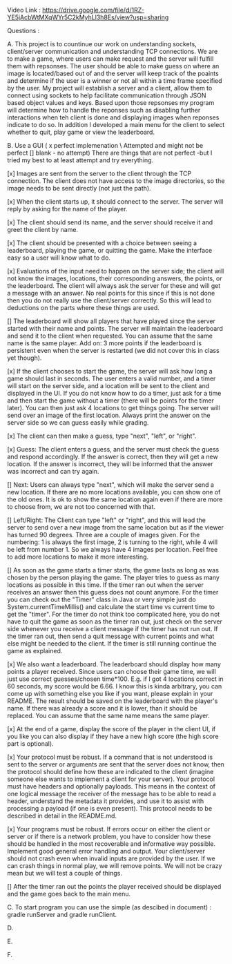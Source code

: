 Video Link : https://drive.google.com/file/d/1RZ-YE5jAcbWtMXqWYr5C2kMyhLl3h8Es/view?usp=sharing

Questions :

A. This project is to countinue our work on understanding sockets, client/server communication and understanding TCP connections.
We are to make a game, where users can make request and the server will fulfill them with repsonses. The user should be able to 
make guess on where an image is located/based out of and the server will keep track of the poaints and determine if the user is a
winner or not all within a time frame specified by the user. My project will establish a server and a client, allow them to connect using sockets to help facilitate communication
through JSON based object values and keys. Based upon those repsonses my program will determine how to handle the reponses such as 
disabling further interactions when teh client is done and displaying images when reponses indicate to do so. In addition I developed
a main menu for the client to select whether to quit, play game or view the leaderboard. 

B. 
Use a GUI ( x perfect implemenation \ Attempted and might not be perfect [] blank - no attempt)
There are things that are not perfect -but I tried my best to at least attempt and try everything.

[x] Images are sent from the server to the client through the TCP connection. The client does not have access to the image directories, so the image needs to be sent directly (not just the path).

[x] When the client starts up, it should connect to the server. The server will reply by asking for the name of the player.

[x] The client should send its name, and the server should receive it and greet the client by name.

[x] The client should be presented with a choice between seeing a leaderboard, playing the game, or quitting the game. Make the interface easy so a user will know what to do.

[x] Evaluations of the input need to happen on the server side; the client will not know the images, locations, their corresponding answers, the points, or the leaderboard. The client will always ask the server for these and will get a message with an answer. No real points for this since if this is not done then you do not really use the client/server correctly. So this will lead to deductions on the parts where these things are used.

[\] The leaderboard will show all players that have played since the server started with their name and points. The server will maintain the leaderboard and send it to the client when requested. You can assume that the same name is the same player. Add on: 3 more points if the leaderboard is persistent even when the server is restarted (we did not cover this in class yet though).

[x] If the client chooses to start the game, the server will ask how long a game should last in seconds. The user enters a valid number, and a timer will start on the server side, and a location will be sent to the client and displayed in the UI. If you do not know how to do a timer, just ask for a time and then start the game without a timer (there will be points for the timer later). You can then just ask 4 locations to get things going. The server will send over an image of the first location. Always print the answer on the server side so we can guess easily while grading.

[x] The client can then make a guess, type "next", "left", or "right".

[x] Guess: The client enters a guess, and the server must check the guess and respond accordingly. If the answer is correct, then they will get a new location. If the answer is incorrect, they will be informed that the answer was incorrect and can try again.

[\] Next: Users can always type "next", which will make the server send a new location. If there are no more locations available, you can show one of the old ones. It is ok to show the same location again even if there are more to choose from, we are not too concerned with that.

[\] Left/Right: The Client can type "left" or "right", and this will lead the server to send over a new image from the same location but as if the viewer has turned 90 degrees. Three are a couple of images given. For the numbering: 1 is always the first image, 2 is turning to the right, while 4 will be left from number 1. So we always have 4 images per location. Feel free to add more locations to make it more interesting.

[\] As soon as the game starts a timer starts, the game lasts as long as was chosen by the person playing the game. The player tries to guess as many locations as possible in this time. If the timer ran out when the server receives an answer then this guess does not count anymore. For the timer you can check out the "Timer" class in Java or very simple just do System.currentTimeMillis() and calculate the start time vs current time to get the "timer". For the timer do not think too complicated here, you do not have to quit the game as soon as the timer ran out, just check on the server side whenever you receive a client message if the timer has not run out. If the timer ran out, then send a quit message with current points and what else might be needed to the client. If the timer is still running continue the game as explained.

[x] We also want a leaderboard. The leaderboard should display how many points a player received. Since users can choose their game time, we will just use correct guesses/chosen time*100. E.g. if I got 4 locations correct in 60 seconds, my score would be 6.66. I know this is kinda arbitrary, you can come up with something else you like if you want, please explain in your README. The result should be saved on the leaderboard with the player's name. If there was already a score and it is lower, than it should be replaced. You can assume that the same name means the same player.

[x] At the end of a game, display the score of the player in the client UI, if you like you can also display if they have a new high score (the high score part is optional).

[x] Your protocol must be robust. If a command that is not understood is sent to the server or arguments are sent that the server does not know, then the protocol should define how these are indicated to the client (imagine someone else wants to implement a client for your server). Your protocol must have headers and optionally payloads. This means in the context of one logical message the receiver of the message has to be able to read a header, understand the metadata it provides, and use it to assist with processing a payload (if one is even present). This protocol needs to be described in detail in the README.md.

[x] Your programs must be robust. If errors occur on either the client or server or if there is a network problem, you have to consider how these should be handled in the most recoverable and informative way possible. Implement good general error handling and output. Your client/server should not crash even when invalid inputs are provided by the user. If we can crash things in normal play, we will remove points. We will not be crazy mean but we will test a couple of things.

[\] After the timer ran out the points the player received should be displayed and the game goes back to the main menu.



C. To start program you can use the simple (as descibed in document) : gradle runServer and gradle runClient. 

D. 

E.

F.
